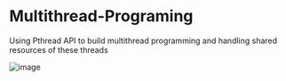 # Multithread-Programing
Using Pthread API to build multithread programming and handling shared resources of these threads

![image](https://user-images.githubusercontent.com/26475710/125956137-12997997-b3f7-4cb8-a7ed-cd227318019d.png)
